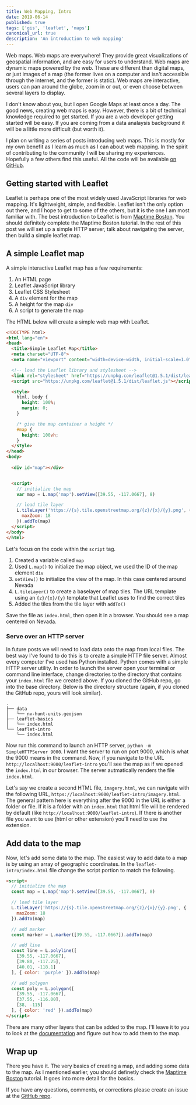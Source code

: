 ```yaml
---
title: Web Mapping, Intro
date: 2019-06-14
published: true
tags: ['gis', 'leaflet', 'maps']
canonical_url: true
description: 'An introduction to web mapping'
---
```


Web maps. Web maps are everywhere! They provide great visualizations of geospatial information, and are easy for users to understand. Web maps are dynamic maps powered by the web. These are different than digital maps, or just images of a map (the former lives on a computer and isn't accessible through the internet, and the former is static). Web maps are interactive, users can pan around the globe, zoom in or out, or even choose between several layers to display.

I don't know about you, but I open Google Maps at least once a day. The good news, creating web maps is easy. However, there is a bit of technical knowledge required to get started. If you are a web developer getting started will be easy. If you are coming from a data analaysis background it will be a little more difficult (but worth it).

I plan on writing a series of posts introducing web maps. This is mostly for my own benefit as I learn as much as I can about web mapping. In the spirit of contributing to the community I will be sharing my experiences. Hopefully a few others find this useful. All the code will be available [on GitHub](https://github.com/kissmygritts/web-mapping).

## Getting started with Leaflet

Leaflet is perhaps one of the most widely used JavaScript libraries for web mapping. It's lightweight, simple, and flexible. Leaflet isn't the only option out there, and I hope to get to some of the others, but it is the one I am most familiar with. The best introduction to Leaflet is from [Maptime Boston](http://maptimeboston.github.io/leaflet-intro/). You should definitely complete the Maptime Boston tutorial. In the rest of this post we will set up a simple HTTP server, talk about navigating the server, then build a simple leaflet map.

## A simple Leaflet map

A simple interactive Leaflet map has a few requirements:

1. An HTML page
2. Leaflet JavaScript library
3. Leaflet CSS Stylesheet
4. A `div` element for the map
5. A height for the map `div`
6. A script to generate the map

The HTML below will create a simple web map with Leaflet.

```html
<!DOCTYPE html>
<html lang="en">
<head>
  <title>Simple Leaflet Map</title>
  <meta charset="UTF-8">
  <meta name="viewport" content="width=device-width, initial-scale=1.0">

  <!-- load the Leaflet library and stylesheet -->
  <link rel="stylesheet" href="https://unpkg.com/leaflet@1.5.1/dist/leaflet.css"/>
  <script src="https://unpkg.com/leaflet@1.5.1/dist/leaflet.js"></script>

  <style>
    html, body {
      height: 100%;
      margin: 0;
    }

    /* give the map container a height */
    #map {
      height: 100vh;
    }
  </style>
</head>
<body>
  
  <div id="map"></div>


  <script>
    // initialize the map
    var map = L.map('map').setView([39.55, -117.0667], 8)

    // load tile layer
    L.tileLayer('https://{s}.tile.openstreetmap.org/{z}/{x}/{y}.png', {
      maxZoom: 18
    }).addTo(map)
  </script>
</body>
</html>
```

Let's focus on the code within the `script` tag. 

1. Created a variable called `map`
2. Used `L.map()` to initialize the map object, we used the ID of the map element `div`
3. `setView()` to initialize the view of the map. In this case centered around Nevada
4. `L.tileLayer()` to create a baselayer of map tiles. The URL template using an `{z}/{x}/{y}` template that Leaflet uses to find the correct tiles
5. Added the tiles from the tile layer with `addTo()`

Save the file as `index.html`, then open it in a browser. You should see a map centered on Nevada. 

### Serve over an HTTP server

In future posts we will need to load data onto the map from local files. The best way I've found to do this is to create a simple HTTP file server. Almost every computer I've used has Python installed. Python comes with a simple HTTP server utility. In order to launch the server open your terminal or command line interface, change directories to the directory that contains your `index.html` file we created above. If you cloned the GitHub repo, go into the base directory. Below is the directory structure (again, if you cloned the GitHub repo, yours will look similar).

```text
.
├── data
│   └── nv-hunt-units.geojson
├── leaflet-basics
│   └── index.html
└── leaflet-intro
    └── index.html
```

Now run this command to launch an HTTP server, `python -m SimpleHTTPServer 9000`. I want the server to run on port 9000, which is what the 9000 means in the command. Now, if you navigate to the URL `http://localhost:9000/leaflet-intro` you'll see the map as if we opened the `index.html` in our browser. The server autmatically renders the file `index.html`.

Let's say we create a second HTML file, `imagery.html`, we can navigate with the following URL, `https://localhost:9000/leaflet-intro/imagery.html`. The general pattern here is everything after the 9000 in the URL is either a folder or file. If it is a folder with an `index.html` that html file will be rendered by default (like `http://localhost:9000/leaflet-intro`). If there is another file you want to use (html or other extension) you'll need to use the extension. 

## Add data to the map

Now, let's add some data to the map. The easiest way to add data to a map is by using an array of geographic coordinates. In the `leaflet-intro/index.html` file change the script portion to match the following.

```html
<script>
  // initialize the map
  const map = L.map('map').setView([39.55, -117.0667], 8)

  // load tile layer
  L.tileLayer('https://{s}.tile.openstreetmap.org/{z}/{x}/{y}.png', {
    maxZoom: 18
  }).addTo(map)

  // add marker
  const marker = L.marker([39.55, -117.0667]).addTo(map)

  // add line
  const line = L.polyline([
    [39.55, -117.0667],
    [39.80, -117.25],
    [40.01, -118.1]
  ], { color: 'purple' }).addTo(map)

  // add polygon
  const poly = L.polygon([
    [39.55, -117.0667],
    [37.55, -116.00],
    [38, -115]
  ], { color: 'red' }).addTo(map)
</script>
```

There are many other layers that can be added to the map. I'll leave it to you to look at the [documentation](https://leafletjs.com/reference-1.5.0.html#polyline) and figure out how to add them to the map.

## Wrap up

There you have it. The very basics of creating a map, and adding some data to the map. As I mentioned earlier, you should definetly check the [Maptime Boston](http://maptimeboston.github.io/leaflet-intro/) tutorial. It goes into more detail for the basics.

If you have any questions, comments, or corrections please create an issue at the [GitHub repo](https://github.com/kissmygritts/web-mapping).